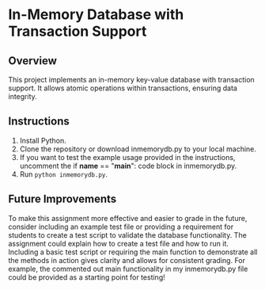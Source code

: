 # In-Memory Database with Transaction Support

## Overview
This project implements an in-memory key-value database with transaction support. It allows atomic operations within transactions, ensuring data integrity.

## Instructions
1. Install Python.
2. Clone the repository or download inmemorydb.py to your local machine.
3. If you want to test the example usage provided in the instructions, uncomment the if __name__ == "__main__": code block in inmemorydb.py.
4. Run `python inmemorydb.py`.

## Future Improvements
To make this assignment more effective and easier to grade in the future, consider including an example test file or providing a requirement for students to create a test script to validate the database functionality. The assignment could explain how to create a test file and how to run it. Including a basic test script or requiring the main function to demonstrate all the methods in action gives clarity and allows for consistent grading. For example, the commented out main functionality in my inmemorydb.py file could be provided as a starting point for testing!
